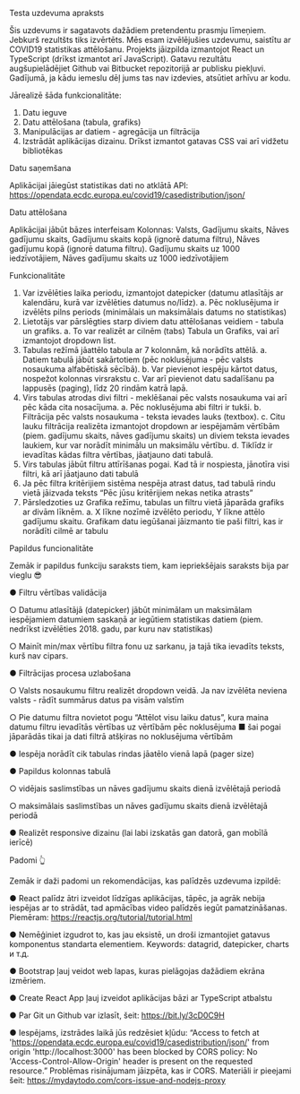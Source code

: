 Testa uzdevuma apraksts

Šis uzdevums ir sagatavots dažādiem pretendentu prasmju līmeņiem. Jebkurš rezultšts tiks izvērtēts.
Mēs esam izvēlējušies uzdevumu, saistītu ar COVID19 statistikas attēlošanu. Projekts jāizpilda
izmantojot React un TypeScript (drīkst izmantot arī JavaScript). Gatavu rezultātu augšupielādējiet
Github vai Bitbucket repozitorijā ar publisku piekļuvi. Gadījumā, ja kādu iemeslu dēļ jums tas nav
izdevies, atsūtiet arhīvu ar kodu.

Jārealizē šāda funkcionalitāte:

1. Datu ieguve
2. Datu attēlošana (tabula, grafiks)
3. Manipulācijas ar datiem - agregācija un filtrācija
4. Izstrādāt aplikācijas dizainu. Drīkst izmantot gatavas CSS vai arī vidžetu bibliotēkas

Datu saņemšana

Aplikācijai jāiegūst statistikas dati no atklātā API:
https://opendata.ecdc.europa.eu/covid19/casedistribution/json/

Datu attēlošana

Aplikācijai jābūt bāzes interfeisam
Kolonnas: Valsts, Gadījumu skaits, Nāves gadījumu skaits, Gadījumu skaits kopā (ignorē datuma
filtru), Nāves gadījumu kopā (ignorē datuma filtru). Gadījumu skaits uz 1000 iedzīvotājiem, Nāves
gadījumu skaits uz 1000 iedzīvotājiem

Funkcionalitāte

1. Var izvēlēties laika periodu, izmantojot datepicker (datumu atlasītājs ar kalendāru, kurā var
izvēlēties datumus no/līdz).
a. Pēc noklusējuma ir izvēlēts pilns periods (minimālais un maksimālais datums no
statistikas)
2. Lietotājs var pārslēgties starp diviem datu attēlošanas veidiem - tabula un grafiks.
a. To var realizēt ar cilnēm (tabs) Tabula un Grafiks, vai arī izmantojot dropdown list.
3. Tabulas režīmā jāattēlo tabula ar 7 kolonnām, kā norādīts attēlā.
a. Datiem tabulā jābūt sakārtotiem (pēc noklusējuma - pēc valsts nosaukuma alfabētiskā
sēcībā).
b. Var pievienot iespēju kārtot datus, nospežot kolonnas virsrakstu
c. Var arī pievienot datu sadalīšanu pa lappusēs (paging), līdz 20 rindām katrā lapā.
4. Virs tabulas atrodas divi filtri - meklēšanai pēc valsts nosaukuma vai arī pēc kāda cita
nosacījuma.
a. Pēc noklusējuma abi filtri ir tukši.
b. Filtrācija pēc valsts nosaukuma - teksta ievades lauks (textbox).
c. Citu lauku filtrācija realizēta izmantojot dropdown ar iespējamām vērtībām (piem.
gadījumu skaits, nāves gadījumu skaits) un diviem teksta ievades laukiem, kur var
norādīt minimālu un maksimālu vērtību.
d. Tiklīdz ir ievadītas kādas filtra vērtības, jāatjauno dati tabulā.
5. Virs tabulas jābūt filtru attīrīšanas pogai. Kad tā ir nospiesta, jānotīra visi filtri, kā arī jāatjauno
dati tabulā
6. Ja pēc filtra kritērijiem sistēma nespēja atrast datus, tad tabulā rindu vietā jāizvada teksts “Pēc
jūsu kritērijiem nekas netika atrasts”
7. Pārsledzoties uz Grafika režīmu, tabulas un filtru vietā jāparāda grafiks ar divām līknēm.
a. X līkne nozīmē izvēlēto periodu, Y līkne attēlo gadījumu skaitu. Grafikam datu iegūšanai
jāizmanto tie paši filtri, kas ir norādīti cilmē ar tabulu


Papildus funcionalitāte


Zemāk ir papildus funkciju saraksts tiem, kam iepriekšējais saraksts bija par vieglu 😎

● Filtru vērtības validācija

○ Datumu atlasītājā (datepicker) jābūt minimālam un maksimālam iespējamiem datumiem
saskaņā ar iegūtiem statistikas datiem (piem. nedrīkst izvēlēties 2018. gadu, par kuru
nav statistikas)

○ Mainīt min/max vērtību filtra fonu uz sarkanu, ja tajā tika ievadīts teksts, kurš nav cipars.

● Filtrācijas procesa uzlabošana

○ Valsts nosaukumu filtru realizēt dropdown veidā. Ja nav izvēlēta neviena valsts - rādīt
summārus datus pa visām valstīm

○ Pie datumu filtra novietot pogu “Attēlot visu laiku datus”, kura maina datumu filtru
ievadītās vērtības uz vērtībām pēc noklusējuma
■ šai pogai jāparādās tikai ja dati filtrā atšķiras no noklusējuma vērtībām

● Iespēja norādīt cik tabulas rindas jāatēlo vienā lapā (pager size)

● Papildus kolonnas tabulā

○ vidējais saslimstības un nāves gadījumu skaits dienā izvēlētajā periodā

○ maksimālais saslimstības un nāves gadījumu skaits dienā izvēlētajā periodā

● Realizēt responsive dizainu (lai labi izskatās gan datorā, gan mobīlā ierīcē)


Padomi 👆


Zemāk ir daži padomi un rekomendācijas, kas palīdzēs uzdevuma izpildē:

● React palīdz ātri izveidot līdzīgas aplikācijas, tāpēc, ja agrāk nebija iespējas ar to strādāt, tad
apmācības video palīdzēs iegūt pamatzināšanas. Piemēram:
https://reactjs.org/tutorial/tutorial.html

● Nemēģiniet izgudrot to, kas jau eksistē, un droši izmantojiet gatavus komponentus standarta
elementiem. Keywords: datagrid, datepicker, charts и т.д.

● Bootstrap ļauj veidot web lapas, kuras pielāgojas dažādiem ekrāna izmēriem.

● Create React App ļauj izveidot aplikācijas bāzi ar TypeScript atbalstu

● Par Git un Github var izlasīt, šeit: https://bit.ly/3cD0C9H

● Iespējams, izstrādes laikā jūs redzēsiet kļūdu: “Access to fetch at
'https://opendata.ecdc.europa.eu/covid19/casedistribution/json/' from origin
'http://localhost:3000' has been blocked by CORS policy: No 'Access-Control-Allow-Origin'
header is present on the requested resource.” Problēmas risinājumam jāizpēta, kas ir CORS.
Materiāli ir pieejami šeit: https://mydaytodo.com/cors-issue-and-nodejs-proxy
